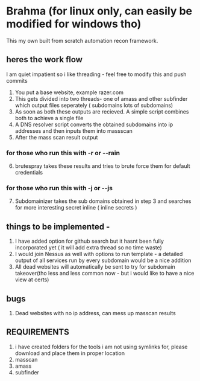 # Brahma (for linux only, can easily be modified for windows tho)
This my own built from scratch automation recon framework.

## heres the work flow 

I am quiet impatient so i like threading - feel free to modify this and push commits 

1. You put a base website, example razer.com
2. This gets divided into two threads- one of amass and other subfinder which output files seperately ( subdomains lots of subdomains)
3. As soon as both these outputs are recieved. A simple script combines both to achieve a single file
4. A DNS resolver script converts the obtained subdomains into ip addresses and then inputs them into massscan
5. After the mass scan result output
### for those who run this with -r or --rain 
6. brutespray takes these results and tries to brute force them for default credentials
### for those who run this with -j or --js 
7. Subdomainizer takes the sub domains obtained in step 3 and searches for more interesting secret inline ( inline secrets )


## things to be implemented - 
1. I have added option for github search but it hasnt been fully incorporated yet ( it will add extra thread so no time waste)
2. I would join Nessus as well with options to run template - a detailed output of all services run by every subdomain would be a nice addition
3. All dead websites will automatically be sent to try for subdomain takeover(tho less and less common now - but i would like to have a nice view at certs)

## bugs
1. Dead websites with no ip address, can mess up masscan results 

## REQUIREMENTS
1. i have created folders for the tools i am not using symlinks for, please download and place them in proper location
2. masscan
3. amass
4. subfinder
